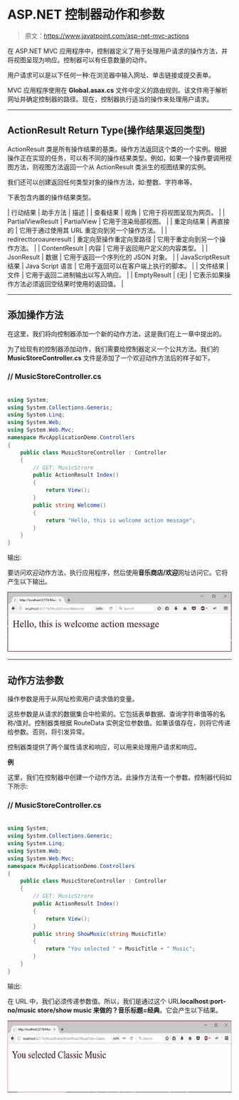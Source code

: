 # ASP.NET 控制器动作和参数

> 原文：<https://www.javatpoint.com/asp-net-mvc-actions>

在 ASP.NET MVC 应用程序中，控制器定义了用于处理用户请求的操作方法，并将视图呈现为响应。控制器可以有任意数量的动作。

用户请求可以是以下任何一种:在浏览器中输入网址、单击链接或提交表单。

MVC 应用程序使用在 **Global.asax.cs** 文件中定义的路由规则。该文件用于解析网址并确定控制器的路径。现在，控制器执行适当的操作来处理用户请求。

* * *

## ActionResult Return Type(操作结果返回类型)

ActionResult 类是所有操作结果的基类。操作方法返回这个类的一个实例。根据操作正在实现的任务，可以有不同的操作结果类型。例如，如果一个操作要调用视图方法，则视图方法返回一个从 ActionResult 类派生的视图结果的实例。

我们还可以创建返回任何类型对象的操作方法，如:整数、字符串等。

下表包含内置的操作结果类型。

| 行动结果 | 助手方法 | 描述 |
| 查看结果 | 视角 | 它用于将视图呈现为网页。 |
| PartialViewResult | PartialView | 它用于渲染局部视图。 |
| 重定向结果 | 再直接的 | 它用于通过使用其 URL 重定向到另一个操作方法。 |
| redirecttoroaureresult | 重定向至操作重定向至路径 | 它用于重定向到另一个操作方法。 |
| ContentResult | 内容 | 它用于返回用户定义的内容类型。 |
| JsonResult | 数据 | 它用于返回一个序列化的 JSON 对象。 |
| JavaScriptResult 结果 | Java Script 语言 | 它用于返回可以在客户端上执行的脚本。 |
| 文件结果 | 文件 | 它用于返回二进制输出以写入响应。 |
| EmptyResult | (无) | 它表示如果操作方法必须返回空结果时使用的返回值。 |

* * *

## 添加操作方法

在这里，我们将向控制器添加一个新的动作方法，这是我们在上一章中提出的。

为了给现有的控制器添加动作，我们需要给控制器定义一个公共方法。我们的 **MusicStoreController.cs** 文件是添加了一个欢迎动作方法后的样子如下。

### // MusicStoreController.cs

```cs

using System;
using System.Collections.Generic;
using System.Linq;
using System.Web;
using System.Web.Mvc;
namespace MvcApplicationDemo.Controllers
{
    public class MusicStoreController : Controller
    {
        // GET: MusicStrore
        public ActionResult Index()
        {
            return View();
        }
        public string Welcome()
        {
            return "Hello, this is welcome action message";
        }
    }
}

```

输出:

要访问欢迎动作方法，执行应用程序，然后使用**音乐商店/欢迎**网址访问它。它将产生以下输出。

![ASP Action and parameters 1](img/f53b9e36988b025881badbac44a8dfe3.png)

* * *

## 动作方法参数

操作参数是用于从网址检索用户请求值的变量。

这些参数是从请求的数据集合中检索的。它包括表单数据、查询字符串值等的名称/值对。控制器类根据 RouteData 实例定位参数值。如果该值存在，则将它传递给参数。否则，将引发异常。

控制器类提供了两个属性请求和响应，可以用来处理用户请求和响应。

**例**

这里，我们在控制器中创建一个动作方法。此操作方法有一个参数。控制器代码如下所示:

### // MusicStoreController.cs

```cs

using System;
using System.Collections.Generic;
using System.Linq;
using System.Web;
using System.Web.Mvc;
namespace MvcApplicationDemo.Controllers
{
    public class MusicStoreController : Controller
    {
        // GET: MusicStrore
        public ActionResult Index()
        {
            return View();
        }
        public string ShowMusic(string MusicTitle)
        {
            return "You selected " + MusicTitle + " Music";
        }
    }
}

```

输出:

在 URL 中，我们必须传递参数值。所以，我们是通过这个 URL**localhost:port-no/music store/show music 来做的？音乐标题=经典**。它会产生以下结果。

![ASP Action and parameters 2](img/b1bbd65699e52742834bd4d38057289c.png)